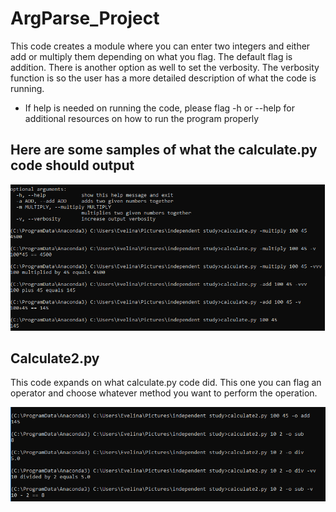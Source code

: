 # ArgParse_Project
This code creates a module where you can enter two integers and either add or multiply them depending on what you flag. The default flag is addition. There is another option as well to set the verbosity. The verbosity function is so the user has a more detailed description of what the code is running.

* If help is needed on running the code, please flag -h or --help for additional resources on how to run the program properly

## Here are some samples of what the calculate.py code should output

![Nice](Nice.PNG)

## Calculate2.py
This code expands on what calculate.py code did. This one you can flag an operator and choose whatever method you want to perform the operation.

![new](new.PNG)
